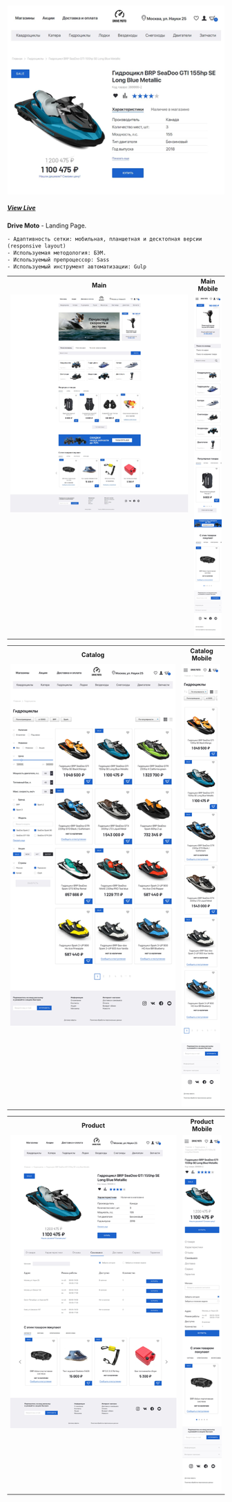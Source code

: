 <a href="https://kazankovstas.github.io/DriveMoto/">
    <img src="source/img/readme/title.jpg">
  </a>

##### <a href="https://kazankovstas.github.io/DriveMoto/">View Live</a>

**Drive Moto** - Landing Page.

    - Адаптивность сетки: мобильная, планшетная и десктопная версии (responsive layout)
    - Используемая методология: БЭМ.
    - Используемый препроцессор: Sass
    - Используемый инструмент автоматизации: Gulp

<table>
  <tr>
    <th>Main</th>
    <th>Main Mobile</th>
  </tr>
  <tr valign="top">
    <td>
        <img src="source/img/readme/main.jpg">
    </td>
    <td>
        <img src="source/img/readme/main_mobile.jpg">
    </td>
  </tr>
</table>

<table>
  <tr>
    <th>Catalog</th>
    <th>Catalog Mobile</th>
  </tr>
  <tr valign="top">
    <td>
        <img src="source/img/readme/catalog.jpg">
    </td>
    <td>
        <img src="source/img/readme/catalog_mobile.jpg">
    </td>
  </tr>
</table>

<table>
  <tr>
    <th>Product</th>
    <th>Product Mobile</th>
  </tr>
  <tr valign="top">
    <td>
        <img src="source/img/readme/product.jpg">
    </td>
    <td>
        <img src="source/img/readme/product_mobile.jpg">
    </td>
  </tr>
</table>
